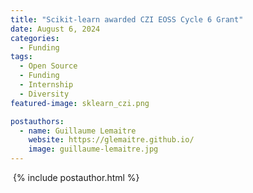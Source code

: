 ```yaml
---
title: "Scikit-learn awarded CZI EOSS Cycle 6 Grant"
date: August 6, 2024
categories:
  - Funding
tags:
  - Open Source
  - Funding
  - Internship
  - Diversity
featured-image: sklearn_czi.png

postauthors:
  - name: Guillaume Lemaitre
    website: https://glemaitre.github.io/
    image: guillaume-lemaitre.jpg
---
```

<div>
  <img src="/assets/images/posts_images/{{ page.featured-image }}" alt="">
  {% include postauthor.html %}
</div>